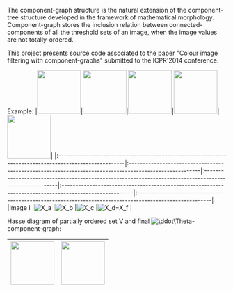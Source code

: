 The component-graph structure is the natural extension of the component-tree structure developed in the framework of mathematical morphology.
Component-graph stores the inclusion relation between connected-components of all the threshold sets of an image, when the image values are not totally-ordered.

This project presents source code associated to the paper "Colour image filtering with component-graphs" submitted to the ICPR'2014 conference.

Example:
|<img src='http://component-graph.googlecode.com/svn/wiki/images/image.jpeg' width='100' height='100' />|<img src='http://component-graph.googlecode.com/svn/wiki/images/image1.jpeg' width='100' height='100' />|<img src='http://component-graph.googlecode.com/svn/wiki/images/image2.jpeg' width='100' height='100' />|<img src='http://component-graph.googlecode.com/svn/wiki/images/image3.jpeg' width='100' height='100' />| <img src='http://component-graph.googlecode.com/svn/wiki/images/image4.jpeg' width='100' height='100' />|
|:------------------------------------------------------------------------------------------------------|:-------------------------------------------------------------------------------------------------------|:-------------------------------------------------------------------------------------------------------|:-------------------------------------------------------------------------------------------------------|:--------------------------------------------------------------------------------------------------------|
|Image I                                                                                                |<img src='http://latex.codecogs.com/png.latex?X_a%.png' title='X_a' />                                  |<img src='http://latex.codecogs.com/png.latex?X_b%.png' title='X_b' />                                  |<img src='http://latex.codecogs.com/png.latex?X_c%.png' title='X_c' />                                  |<img src='http://latex.codecogs.com/png.latex?X_d=X_f%.png' title='X_d=X_f' />                           |

Hasse diagram of partially ordered set V and final <img src='http://latex.codecogs.com/png.latex?\ddot\Theta%.png' title='\ddot\Theta' />-component-graph:

|<img src='http://component-graph.googlecode.com/svn/wiki/images/algo_V.jpeg' width='100' />|<img src='http://component-graph.googlecode.com/svn/wiki/images/graph.jpeg' width='100' />|
|:------------------------------------------------------------------------------------------|:-----------------------------------------------------------------------------------------|